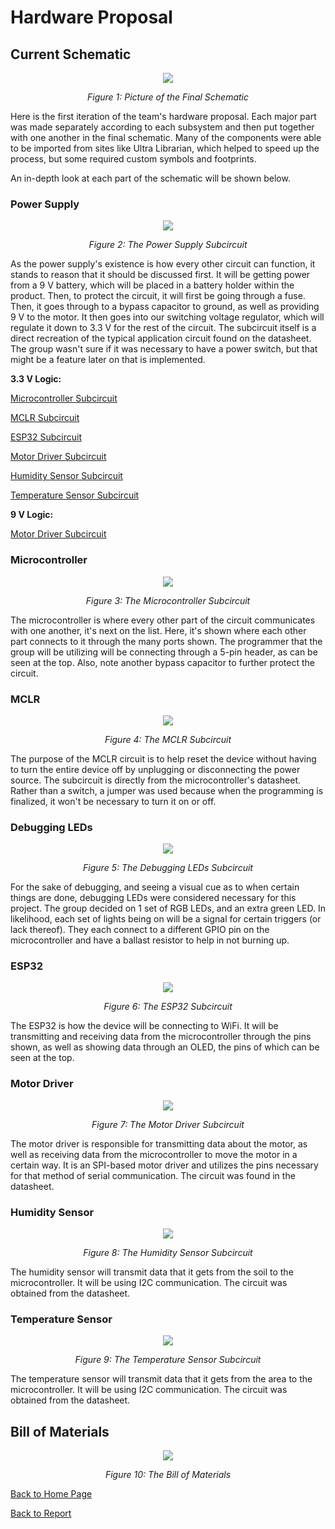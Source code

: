 # Hardware Proposal

## Current Schematic

<p align="center">
  <img src = "https://github.com/Team207-S2024/team207-s2024/assets/156377035/e467231a-3d5f-42f2-8d60-e518621b26a3" />
</p>

<p align="center">
  <i>Figure 1: Picture of the Final Schematic</i>
</p>

Here is the first iteration of the team's hardware proposal. Each major part was made separately according to each subsystem and then put together with one another in the final schematic. Many of the components were able to be imported from sites like Ultra Librarian, which helped to speed up the process, but some required custom symbols and footprints. 

An in-depth look at each part of the schematic will be shown below. 

### Power Supply

<p align="center">
  <img src = "https://github.com/Team207-S2024/team207-s2024/assets/156377035/7fe77546-292f-4d11-b718-ac96efad69c5" />
</p>

<p align="center">
  <i>Figure 2: The Power Supply Subcircuit </i>
</p>

As the power supply's existence is how every other circuit can function, it stands to reason that it should be discussed first. It will be getting power from a 9 V battery, which will be placed in a battery holder within the product. Then, to protect the circuit, it will first be going through a fuse. Then, it goes through to a bypass capacitor to ground, as well as providing 9 V to the motor. It then goes into our switching voltage regulator, which will regulate it down to 3.3 V for the rest of the circuit. The subcircuit itself is a direct recreation of the typical application circuit found on the datasheet. The group wasn't sure if it was necessary to have a power switch, but that might be a feature later on that is implemented. 

**3.3 V Logic:**

[Microcontroller Subcircuit](#microcontroller)

[MCLR Subcircuit](#mclr)

[ESP32 Subcircuit](#esp32)

[Motor Driver Subcircuit](#motor-driver)

[Humidity Sensor Subcircuit](#humidity-sensor)

[Temperature Sensor Subcircuit](#temperature-sensor)

**9 V Logic:**

[Motor Driver Subcircuit](#motor-driver)

### Microcontroller

<p align="center">
  <img src = "https://github.com/Team207-S2024/team207-s2024/assets/156377035/956c9b56-e793-4c82-850e-57ddc9a2289c" />
</p>

<p align="center">
  <i>Figure 3: The Microcontroller Subcircuit </i>
</p>

The microcontroller is where every other part of the circuit communicates with one another, it's next on the list. Here, it's shown where each other part connects to it through the many ports shown. The programmer that the group will be utilizing will be connecting through a 5-pin header, as can be seen at the top. Also, note another bypass capacitor to further protect the circuit. 

### MCLR 

<p align="center">
  <img src = "https://github.com/Team207-S2024/team207-s2024/assets/156377035/f28e2d18-7b66-4881-8f2f-3b85fb215318" />
</p>

<p align="center">
  <i>Figure 4: The MCLR Subcircuit </i>
</p>

The purpose of the MCLR circuit is to help reset the device without having to turn the entire device off by unplugging or disconnecting the power source. The subcircuit is directly from the microcontroller's datasheet. Rather than a switch, a jumper was used because when the programming is finalized, it won't be necessary to turn it on or off. 

### Debugging LEDs

<p align="center">
  <img src = "https://github.com/Team207-S2024/team207-s2024/assets/156377035/6550d1e3-c768-4073-8adc-2d5983046399" />
</p>

<p align="center">
  <i>Figure 5: The Debugging LEDs Subcircuit </i>
</p>

For the sake of debugging, and seeing a visual cue as to when certain things are done, debugging LEDs were considered necessary for this project. The group decided on 1 set of RGB LEDs, and an extra green LED. In likelihood, each set of lights being on will be a signal for certain triggers (or lack thereof). They each connect to a different GPIO pin on the microcontroller and have a ballast resistor to help in not burning up. 

### ESP32

<p align="center">
  <img src = "https://github.com/Team207-S2024/team207-s2024/assets/156377035/b6357f6a-bd35-44db-934a-0e68c5276003" />
</p>

<p align="center">
  <i>Figure 6: The ESP32 Subcircuit </i>
</p>

The ESP32 is how the device will be connecting to WiFi. It will be transmitting and receiving data from the microcontroller through the pins shown, as well as showing data through an OLED, the pins of which can be seen at the top. 

### Motor Driver

<p align="center">
  <img src = "https://github.com/Team207-S2024/team207-s2024/assets/156377035/5d7841f7-4e6d-4b2c-b929-5082b02e9f58" />
</p>

<p align="center">
  <i>Figure 7: The Motor Driver Subcircuit </i>
</p>

The motor driver is responsible for transmitting data about the motor, as well as receiving data from the microcontroller to move the motor in a certain way. It is an SPI-based motor driver and utilizes the pins necessary for that method of serial communication. The circuit was found in the datasheet.

### Humidity Sensor

<p align="center">
  <img src = "https://github.com/Team207-S2024/team207-s2024/assets/156377035/17a1fc93-692a-43d0-8735-8819036da57a" />
</p>

<p align="center">
  <i>Figure 8: The Humidity Sensor Subcircuit </i>
</p>

The humidity sensor will transmit data that it gets from the soil to the microcontroller. It will be using I2C communication. The circuit was obtained from the datasheet.

### Temperature Sensor

<p align="center">
  <img src = "https://github.com/Team207-S2024/team207-s2024/assets/156377035/e692ecd0-006b-4786-8cab-35a96292e758" />
</p>

<p align="center">
  <i>Figure 9: The Temperature Sensor Subcircuit </i>
</p>

The temperature sensor will transmit data that it gets from the area to the microcontroller. It will be using I2C communication. The circuit was obtained from the datasheet. 

## Bill of Materials

<p align="center">
  <img src = "https://github.com/Team207-S2024/team207-s2024/assets/156377035/1ef5e5f5-9ff8-4b29-bb65-1513908fb523" />
</p>

<p align="center">
  <i>Figure 10: The Bill of Materials </i>
</p>


[Back to Home Page](/team207-s2024)

[Back to Report](report)
